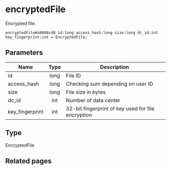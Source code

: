 # encryptedFile
Encrypted file.

```
encryptedFile#a8008cd8 id:long access_hash:long size:long dc_id:int key_fingerprint:int = EncryptedFile;
```

## Parameters
| Name | Type | Description |
| ---- | :----: | ----------- |
| id | long | File ID |
| access_hash | long | Checking sum depending on user ID |
| size | long | File size in bytes |
| dc_id | int | Number of data center |
| key_fingerprint | int | 32-bit fingerprint of key used for file encryption |


## Type
EncryptedFile

## Related pages
